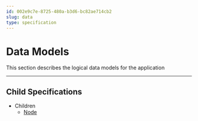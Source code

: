 ```yaml
---
id: 002e9c7e-8725-480a-b3d6-bc82ae714cb2
slug: data
type: specification
---
```


# Data Models

This section describes the logical data models for the application

---

## Child Specifications

- Children
  - [Node](../../.zamm/nodes/23eea77c-2cfb-47dc-ab7c-0ab715699cf2.md)
